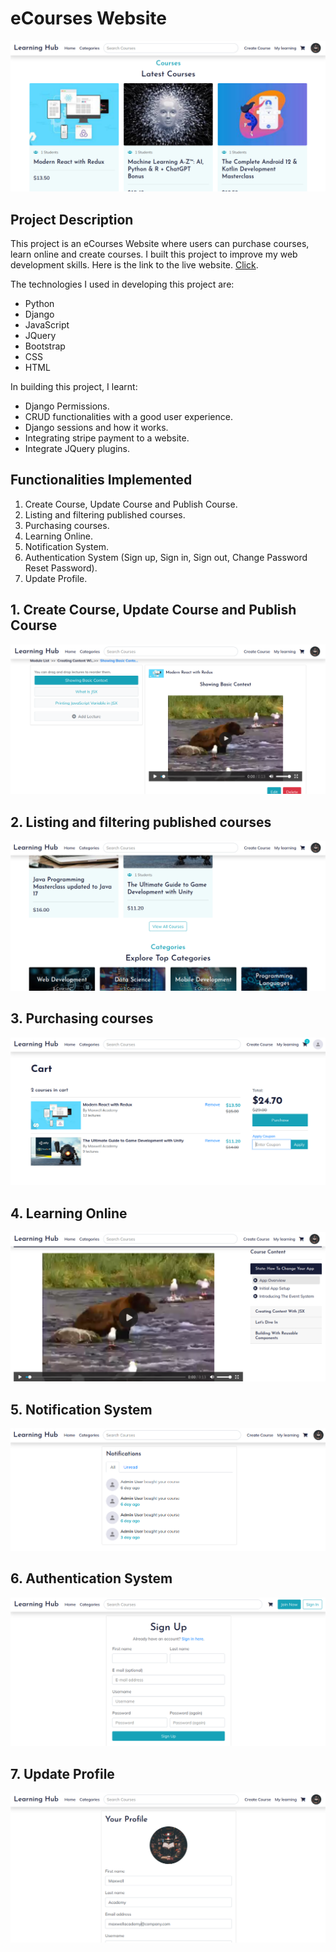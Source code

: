 # eCourses Website
![](/readme-imgs/ecourses1.png)

## Project Description
This project is an eCourses Website where users can purchase courses, learn online and create courses. I built this project to improve my web development skills. Here is the link to the live website. [Click](https://web-production-1893.up.railway.app/).

The technologies I used in developing this project are:
- Python
- Django
- JavaScript
- JQuery
- Bootstrap
- CSS
- HTML

In building this project, I learnt:
- Django Permissions.
- CRUD functionalities with a good user experience.
- Django sessions and how it works.
- Integrating stripe payment to a website.
- Integrate JQuery plugins.

## Functionalities Implemented
1. Create Course, Update Course and Publish Course.
2. Listing and filtering published courses.
3. Purchasing courses.
4. Learning Online.
5. Notification System.
6. Authentication System (Sign up, Sign in, Sign out, Change Password Reset Password).
7. Update Profile.

## 1. Create Course, Update Course and Publish Course
![](/readme-imgs/create-edit-course1.png)

## 2. Listing and filtering published courses
![](/readme-imgs/listing-filtering1.png)

## 3. Purchasing courses
![](/readme-imgs/purchase1.png)

## 4. Learning Online
![](/readme-imgs/learning1.png)

## 5. Notification System
![](/readme-imgs/notification1.png)

## 6. Authentication System
![](/readme-imgs/signup1.png)

## 7. Update Profile
![](/readme-imgs/profile1.png)
